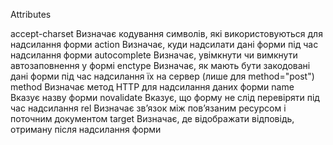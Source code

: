 Attributes

accept-charset	Визначає кодування символів, які використовуються для надсилання форми
action	Визначає, куди надсилати дані форми під час надсилання форми
autocomplete	Визначає, увімкнути чи вимкнути автозаповнення у формі
enctype	Визначає, як мають бути закодовані дані форми під час надсилання їх на сервер (лише для method="post")
method	Визначає метод HTTP для надсилання даних форми
name	Вказує назву форми
novalidate	Вказує, що форму не слід перевіряти під час надсилання
rel	Визначає зв’язок між пов’язаним ресурсом і поточним документом
target	Визначає, де відображати відповідь, отриману після надсилання форми
